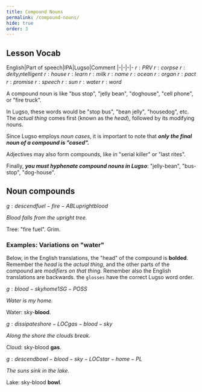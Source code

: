 ```yaml
---
title: Compound Nouns
permalink: /compound-nouns/
hide: true
order: 3
---
```


## Lesson Vocab

English|Part of speech|IPA|Lugso|Comment
|-|-|-|-
${r: PRV}$
${r: corpse}$
${r: deity_intelligent}$
${r: house}$
${r: learn}$
${r: milk}$
${r: name}$
${r: ocean}$
${r: organ}$
${r: pact}$
${r: promise}$
${r: speech}$
${r: sun}$
${r: water}$
${r: word}$

A compound noun is like "bus stop", "jelly bean", "doghouse", "cell phone", or "fire truck".

In Lugso, these words would be "stop bus", "bean jelly", "housedog", etc. The _actual thing_ comes first (known as the _head_), followed by its modifying nouns.

Since Lugso employs _noun cases_, it is important to note that _**only the final noun of a compound is "cased".**_

Adjectives may also form compounds, like in "serial killer" or "last rites".

Finally, _**you must hyphenate compound nouns in Lugso**_: "jelly-bean", "bus-stop", "dog-house".

## Noun compounds

${g: descend fuel-fire-ABL upright blood}$

_Blood falls from the upright tree._

Tree: "fire fuel". Grim.

### Examples: Variations on "water"

Below, in the English translations, the "head" of the compound is **bolded**. Remember the _head_ is the _actual thing_, and the other parts of the compound are _modifiers on that thing_. Remember also the English translations are backwards. the `glosses` have the correct Lugso word order.

${g: blood-sky home 1SG-POSS}$

_Water is my home._

Water: sky-**blood**.

${g: dissipate shore-LOC gas-blood-sky}$

_Along the shore the clouds break._

Cloud: sky-blood **gas**.

${g: descend bowl-blood-sky-LOC star-home-PL}$

_The suns sink in the lake._

Lake: sky-blood **bowl**.
